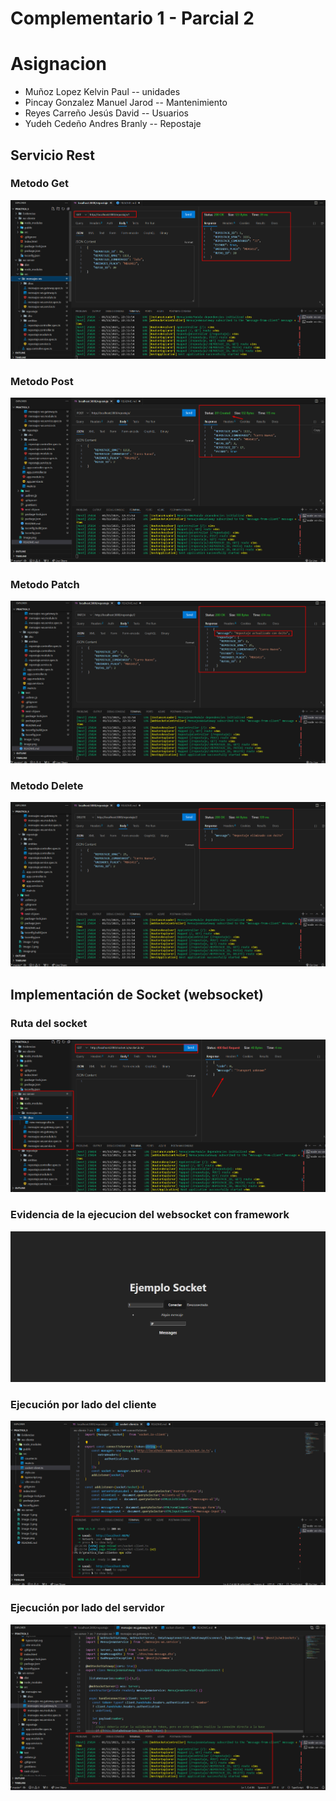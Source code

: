 # Complementario 1 - Parcial 2
 
# Asignacion
* Muñoz Lopez Kelvin Paul  -- unidades
* Pincay Gonzalez Manuel Jarod -- Mantenimiento
* Reyes Carreño Jesús David -- Usuarios
* Yudeh Cedeño Andres Branly -- Repostaje




## Servicio Rest
### Metodo Get 

![!\[Alt text\](/Evidencias/image.png)](Evidencias/image.png)
### Metodo Post
![!\[Alt text\](/Evidencias/image-1.png) ](Evidencias/image-1.png)
### Metodo Patch
![!\[Alt text\](/Evidencias/image-2.png)](Evidencias/image-2.png)
### Metodo Delete
![!\[Alt text\](/Evidencias/image-3.png)](Evidencias/image-3.png)



## Implementación de Socket (websocket)
### Ruta del socket
![!\[Alt text\](/Evidencias/image-4.png)](Evidencias/image-4.png)

### Evidencia de la ejecucion del websocket con framework

![!\[Alt text\](/Evidencias/image-5.png)](Evidencias/image-5.png)

### Ejecución por lado del cliente
![!\[Alt text\](/Evidencias/image-6.png)](Evidencias/image-6.png)


### Ejecución por lado del servidor
![!\[Alt text\](/Evidencias/image-7.png)](Evidencias/image-7.png)